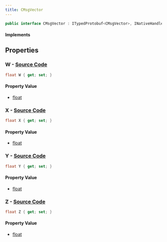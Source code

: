 ```yaml
---
title: CMsgVector
---
```


```csharp
public interface CMsgVector : ITypedProtobuf<CMsgVector>, INativeHandle
```

#### Implements

## Properties

### **W** - [Source Code](https://github.com/swiftly-solution/swiftlys2/blob/main/managed/src/SwiftlyS2.Generated/Protobufs/Interfaces/CMsgVector.cs#L22)

```csharp
float W { get; set; }
```

#### Property Value

- [float](https://learn.microsoft.com/dotnet/api/system.single)

### **X** - [Source Code](https://github.com/swiftly-solution/swiftlys2/blob/main/managed/src/SwiftlyS2.Generated/Protobufs/Interfaces/CMsgVector.cs#L13)

```csharp
float X { get; set; }
```

#### Property Value

- [float](https://learn.microsoft.com/dotnet/api/system.single)

### **Y** - [Source Code](https://github.com/swiftly-solution/swiftlys2/blob/main/managed/src/SwiftlyS2.Generated/Protobufs/Interfaces/CMsgVector.cs#L16)

```csharp
float Y { get; set; }
```

#### Property Value

- [float](https://learn.microsoft.com/dotnet/api/system.single)

### **Z** - [Source Code](https://github.com/swiftly-solution/swiftlys2/blob/main/managed/src/SwiftlyS2.Generated/Protobufs/Interfaces/CMsgVector.cs#L19)

```csharp
float Z { get; set; }
```

#### Property Value

- [float](https://learn.microsoft.com/dotnet/api/system.single)

